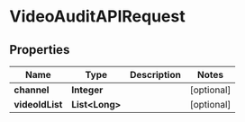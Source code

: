 

# VideoAuditAPIRequest


## Properties

Name | Type | Description | Notes
------------ | ------------- | ------------- | -------------
**channel** | **Integer** |  |  [optional]
**videoIdList** | **List&lt;Long&gt;** |  |  [optional]



